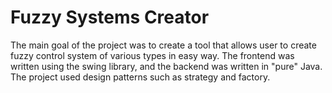 <h1>Fuzzy Systems Creator</h1>
The main goal of the project was to create a tool that allows user to create fuzzy control system of various types in easy way. The frontend was written using the swing library, and the backend was written in "pure" Java. The project used design patterns such as strategy and factory.
